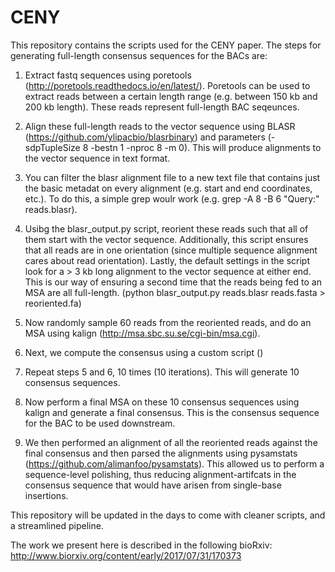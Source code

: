 # CENY

This repository contains the scripts used for the CENY paper. The steps for generating full-length consensus sequences for the BACs are:

1. Extract fastq sequences using poretools (http://poretools.readthedocs.io/en/latest/). Poretools can be used to extract reads between a certain length range (e.g. between 150 kb and 200 kb length). These reads represent full-length BAC seqeunces.

2. Align these full-length reads to the vector sequence using BLASR (https://github.com/ylipacbio/blasrbinary) and parameters (-sdpTupleSize 8 -bestn 1 -nproc 8 -m 0). This will produce alignments to the vector sequence in text format.

3. You can filter the blasr alignment file to a new text file that contains just the basic metadat on every alignment (e.g. start and end coordinates, etc.). To do this, a simple grep woulr work (e.g. grep -A 8 -B 6 "Query:" reads.blasr).

4. Usibg the blasr_output.py script, reorient these reads such that all of them start with the vector sequence. Additionally, this script ensures that all reads are in one orientation (since multiple sequence alignment cares about read orientation). Lastly, the default settings in the script look for a > 3 kb long alignment to the vector sequence at  either end. This is our way of ensuring a second time that the reads being fed to an MSA are all full-length. (python blasr_output.py reads.blasr reads.fasta > reoriented.fa)

5. Now randomly sample 60 reads from the reoriented reads, and do an MSA using kalign (http://msa.sbc.su.se/cgi-bin/msa.cgi).

6. Next, we compute the consensus using a custom script ()

7. Repeat steps 5 and 6, 10 times (10 iterations). This will generate 10 consensus sequences.

8. Now perform a final MSA on these 10 consensus sequences using kalign and generate a final consensus. This is the consensus sequence for the BAC to be used downstream.

9. We then performed an alignment of all the reoriented reads against the final consensus and then parsed the alignments using pysamstats (https://github.com/alimanfoo/pysamstats). This allowed us to perform a sequence-level polishing, thus reducing alignment-artifcats in the consensus sequence that would have arisen from single-base insertions.

This repository will be updated in the days to come with cleaner scripts, and a streamlined pipeline. 

The work we present here is described in the following bioRxiv: http://www.biorxiv.org/content/early/2017/07/31/170373

